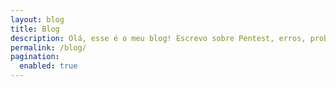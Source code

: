 ```yaml
---
layout: blog
title: Blog
description: Olá, esse é o meu blog! Escrevo sobre Pentest, erros, problemas do dia-a-dia, scripts, Python, infraestrutura, roteadores, firewall's e outras coisas malucas, não defini um escopo para ele.
permalink: /blog/
pagination:
  enabled: true
---
```

